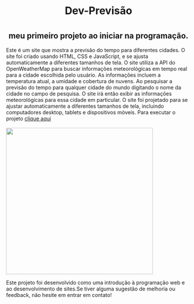 <h1 align="center"> Dev-Previsão <h1>
<h2 align="center"> meu primeiro projeto ao iniciar na programação.</h2>
<p>Este é um site que mostra a previsão do tempo para diferentes cidades. O site foi criado usando HTML, CSS e JavaScript, e se ajusta automaticamente a diferentes tamanhos de tela.
O site utiliza a API do OpenWeatherMap para buscar informações meteorológicas em tempo real para a cidade escolhida pelo usuário.
As informações incluem a temperatura atual, a umidade e cobertura de nuvens. Ao  pesquisar a previsão do tempo para qualquer cidade do mundo digitando o nome da cidade no campo de pesquisa. O site irá então exibir as informações meteorológicas para essa cidade em particular.
O site foi projetado para se ajustar automaticamente a diferentes tamanhos de tela, incluindo computadores desktop, tablets e dispositivos móveis. Para executar o projeto 
<a href="https://jazzy-selkie-385ea5.netlify.app">clique aqui</a>
<br>
<br>
<img src="https://user-images.githubusercontent.com/130418259/233878986-dbda1022-2fc4-4276-8d71-726392062cf2.png" width="400" />
<br>


<p>Este projeto foi desenvolvido como uma introdução à programação web e ao desenvolvimento de sites.Se tiver alguma sugestão de melhoria ou feedback, não hesite em entrar em contato!
